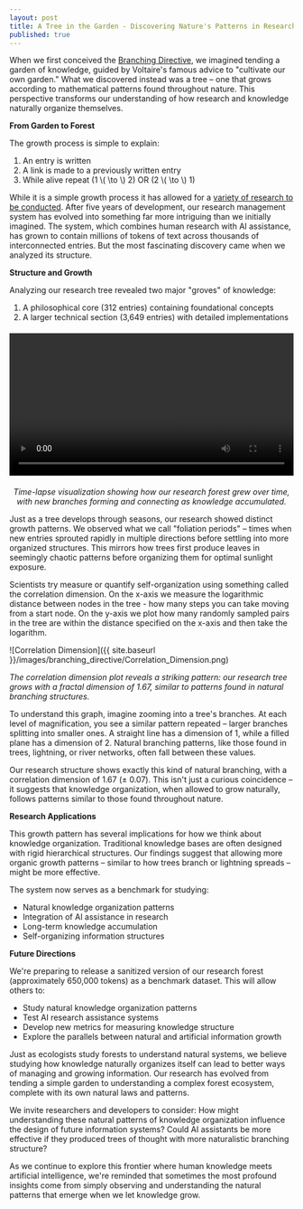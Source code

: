 ```yaml
---
layout: post
title: A Tree in the Garden - Discovering Nature's Patterns in Research
published: true
---
```


When we first conceived the [Branching Directive](https://zrobertson466920.github.io/BranchingDirective/), we imagined tending a garden of knowledge, guided by Voltaire's famous advice to "cultivate our own garden." What we discovered instead was a tree – one that grows according to mathematical patterns found throughout nature. This perspective transforms our understanding of how research and knowledge naturally organize themselves.

**From Garden to Forest**

The growth process is simple to explain:

1. An entry is written
2. A link is made to a previously written entry
3. While alive repeat (1 \\( \to \\) 2) OR (2 \\( \to \\) 1)

While it is a simple growth process it has allowed for a [variety of research to be conducted](https://scholar.google.com/citations?user=769PIisAAAAJ&hl=en). After five years of development, our research management system has evolved into something far more intriguing than we initially imagined. The system, which combines human research with AI assistance, has grown to contain millions of tokens of text across thousands of interconnected entries. But the most fascinating discovery came when we analyzed its structure.

**Structure and Growth**

Analyzing our research tree revealed two major "groves" of knowledge:

1. A philosophical core (312 entries) containing foundational concepts
2. A larger technical section (3,649 entries) with detailed implementations

<div style="display: flex; justify-content: center; margin: 20px 0;">
    <video width="100%" max-width="800px" controls>
        <source src="{{ site.baseurl }}/images/branching_directive/tree_growth.mp4" type="video/mp4">
        Your browser does not support the video tag.
    </video>
</div>
<p style="text-align: center; font-style: italic; margin-top: 10px;">
    Time-lapse visualization showing how our research forest grew over time, with new branches forming and connecting as knowledge accumulated.
</p>

Just as a tree develops through seasons, our research showed distinct growth patterns. We observed what we call "foliation periods" – times when new entries sprouted rapidly in multiple directions before settling into more organized structures. This mirrors how trees first produce leaves in seemingly chaotic patterns before organizing them for optimal sunlight exposure.

Scientists try measure or quantify self-organization using something called the correlation dimension. On the x-axis we measure the logarithmic distance between nodes in the tree - how many steps you can take moving from a start node. On the y-axis we plot how many randomly sampled pairs in the tree are within the distance specified on the x-axis and then take the logarithm. 

![Correlation Dimension]({{ site.baseurl }}/images/branching_directive/Correlation_Dimension.png)

*The correlation dimension plot reveals a striking pattern: our research tree grows with a fractal dimension of 1.67, similar to patterns found in natural branching structures.*

To understand this graph, imagine zooming into a tree's branches. At each level of magnification, you see a similar pattern repeated – larger branches splitting into smaller ones. A straight line has a dimension of 1, while a filled plane has a dimension of 2. Natural branching patterns, like those found in trees, lightning, or river networks, often fall between these values.

Our research structure shows exactly this kind of natural branching, with a correlation dimension of 1.67 (± 0.07). This isn't just a curious coincidence – it suggests that knowledge organization, when allowed to grow naturally, follows patterns similar to those found throughout nature.

**Research Applications**

This growth pattern has several implications for how we think about knowledge organization. Traditional knowledge bases are often designed with rigid hierarchical structures. Our findings suggest that allowing more organic growth patterns – similar to how trees branch or lightning spreads – might be more effective.

The system now serves as a benchmark for studying:
- Natural knowledge organization patterns
- Integration of AI assistance in research
- Long-term knowledge accumulation
- Self-organizing information structures

**Future Directions**

We're preparing to release a sanitized version of our research forest (approximately 650,000 tokens) as a benchmark dataset. This will allow others to:
- Study natural knowledge organization patterns
- Test AI research assistance systems
- Develop new metrics for measuring knowledge structure
- Explore the parallels between natural and artificial information growth

Just as ecologists study forests to understand natural systems, we believe studying how knowledge naturally organizes itself can lead to better ways of managing and growing information. Our research has evolved from tending a simple garden to understanding a complex forest ecosystem, complete with its own natural laws and patterns.

We invite researchers and developers to consider: How might understanding these natural patterns of knowledge organization influence the design of future information systems? Could AI assistants be more effective if they produced trees of thought with more naturalistic branching structure?

As we continue to explore this frontier where human knowledge meets artificial intelligence, we're reminded that sometimes the most profound insights come from simply observing and understanding the natural patterns that emerge when we let knowledge grow.
